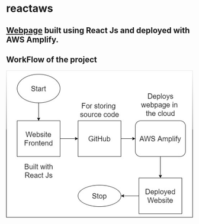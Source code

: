 # reactaws 
## [Webpage](https://main.dddgm95jbdr1j.amplifyapp.com/) built using React Js and deployed with AWS Amplify.

## WorkFlow of the project
![Project workflow](./Layout.jpg)

